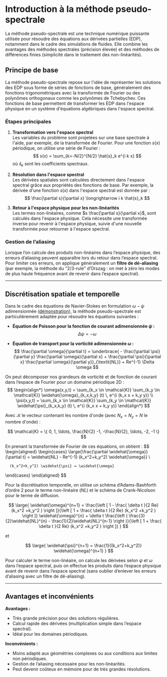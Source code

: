 # Introduction à la méthode pseudo-spectrale

La méthode pseudo-spectrale est une technique numérique puissante utilisée pour résoudre des équations aux dérivées partielles (EDP), notamment dans le cadre des simulations de fluides. Elle combine les avantages des méthodes spectrales (précision élevée) et des méthodes de différences finies (simplicité dans le traitement des non-linéarités).

## Principe de base

La méthode pseudo-spectrale repose sur l'idée de représenter les solutions des EDP sous forme de séries de fonctions de base, généralement des fonctions trigonométriques avec la transformée de Fourier ou des polynômes orthogonaux comme les polynômes de Tchebychev. Ces fonctions de base permettent de transformer les EDP dans l'espace physique en un système d'équations algébriques dans l'espace spectral.

### Étapes principales

1. **Transformation vers l'espace spectral**  
   Les variables du problème sont projetées sur une base spectrale à l'aide, par exemple, de la transformée de Fourier. Pour une fonction $s(x)$ périodique, on utilise une série de Fourier :  
   $$
   s(x) = \sum_{k=-N/2}^{N/2} \hat{s}_k e^{i k x}
   $$
   où $\hat{s}_k$ sont les coefficients spectraux.

2. **Résolution dans l'espace spectral**  
   Les dérivées spatiales sont calculées directement dans l'espace spectral grâce aux propriétés des fonctions de base. Par exemple, la dérivée d'une fonction $s(x)$ dans l'espace spectral est donnée par :  
   $$
   \frac{\partial s}{\partial x} \longrightarrow i k \hat{s}_k
   $$

3. **Retour à l'espace physique pour les non-linéarités**  
   Les termes non-linéaires, comme $s \frac{\partial s}{\partial x}$, sont calculés dans l'espace physique. Cela nécessite une transformée inverse pour revenir à l'espace physique, suivie d'une nouvelle transformée pour retourner à l'espace spectral.

### Gestion de l’aliasing

Lorsque l’on calcule des produits non-linéaires dans l’espace physique, des erreurs d’aliasing peuvent apparaître lors du retour dans l’espace spectral.  
Pour limiter ces erreurs, on applique généralement un **filtre de dé-aliasing** (par exemple, la méthode du "2/3-rule" d’Orszag : on met à zéro les modes de plus haute fréquence avant de revenir dans l’espace spectral).


---

## Discrétisation spatiale et temporelle

Dans le cadre des équations de Navier-Stokes en formulation $\omega-\psi$ adimensionnée ([démonstration](démonstration_NS.md)), la méthode pseudo-spectrale est particulièrement adaptée pour résoudre les équations suivantes :

- **Équation de Poisson pour la fonction de courant adimensionnée $\psi$ :**  
  $$
  \Delta \psi = -\omega
  $$

- **Équation de transport pour la vorticité adimensionnée $\omega$ :**  
  $$
  \frac{\partial \omega}{\partial t} = \underbrace{ - \frac{\partial \psi}{\partial y} \frac{\partial \omega}{\partial x} + \frac{\partial \psi}{\partial x} \frac{\partial \omega}{\partial y}}_{\textit{NL}} + Re^{-1} \Delta \omega
  $$

On peut décomposer nos grandeurs de vorticité et de fonction de courant dans l’espace de Fourier pour un domaine périodique 2D :
$$
\begin{align*} 
   \omega(x,y,t) = \sum_{k_x \in \mathcal{K}}  \sum_{k_y  \in \mathcal{K}}   \widehat{\omega}_{k_x,k_y} (t) \, e^{i (k_x x + k_y y)} \\ 
   \psi(x,y,t) = \sum_{k_x  \in \mathcal{K}} \sum_{k_y  \in \mathcal{K}}   \widehat{\psi}_{k_x,k_y} (t) \, e^{i (k_x x + k_y y)} 
\end{align*}
$$

Avec $\mathcal{K}$ le vecteur contenant les nombre d'onde (avec $N_x = N_y = N$ le nombre d'onde) :

$$
\mathcal{K} = \{ 0, 1, \ldots, \frac{N}{2} -1, -\frac{N}{2}, \ldots, -2, -1 \}
$$

En prenant la transformée de Fourier de ces équations, on obtient :
$$
\begin{aligned}
   \begin{cases} 
      \large{\frac{\partial \widehat{\omega}}{\partial t} = \widehat{NL} 
      - Re^{-1} (k_x^2+k_y^2) \widehat{\omega}} \\

      (k_x^2+k_y^2) \widehat{\psi} = \widehat{\omega} 
   \end{cases}
\end{aligned}
$$

Pour la discrétisation temporelle, on utilise un schéma d’Adams-Bashforth d’ordre 2 pour le terme non-linéaire ($NL$) et le schéma de Crank-Nicolson pour le terme de diffusion.

$$
\large{
\widehat{\omega}^{n+1} =  \frac{\left [ 1 - \frac{ \delta t }{2 Re} (k_x^2 +k_y^2 ) \right ]}{\left [ 1 + \frac{ \delta t }{2 Re} (k_x^2 +k_y^2 ) \right ]} \widehat{\omega}^{n} + \delta t \frac{\left ( \frac{3}{2}\widehat{NL}^{n} - \frac{1}{2}\widehat{NL}^{n-1} \right )}{\left [ 1 + \frac{ \delta t }{2 Re} (k_x^2 +k_y^2 ) \right ]}
}
$$

et 

$$
\large{
\widehat{\psi}^{n+1} = \frac{1}{(k_x^2+k_y^2)} \widehat{\omega}^{n+1} 
}
$$

Pour calculer le terme non-linéaire, on calcule les dérivées selon $\psi$ et $\omega$ dans l’espace spectral, puis on effectue les produits dans l’espace physique avant de revenir dans l’espace spectral (sans oublier d’enlever les erreurs d’aliasing avec un filtre de dé-aliasing).

---

## Avantages et inconvénients

**Avantages :**
- Très grande précision pour des solutions régulières.
- Calcul rapide des dérivées (multiplication simple dans l’espace spectral).
- Idéal pour les domaines périodiques.

**Inconvénients :**
- Moins adapté aux géométries complexes ou aux conditions aux limites non périodiques.
- Gestion de l’aliasing nécessaire pour les non-linéarités.
- Peut devenir coûteux en mémoire pour de très grandes résolutions.